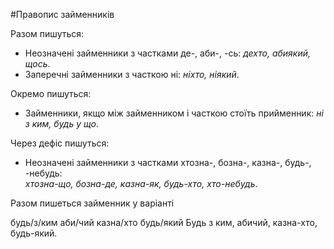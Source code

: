#Правопис займенникiв

<span class="p1">Разом пишуться:</span>
<ul>
<li>Неозначенi займенники з частками <span class="p1">де-, аби-, -сь</span>: <i>дехто, абиякий, щось</i>.</li>
<li>Заперечнi займенники з часткою <span class="p1">нi</span>: <i>нiхто, нiякий</i>.</li>
</ul>
 


<span class="p1">Окремо пишуться:</span>
<ul>
<li>Займенники, якщо мiж займенником i часткою стоїть прийменник: <i>нi з ким, будь у що</i>.</li>
</ul>



<span class="p1">Через дефiс пишуться:</span>
<ul>
<li>Неозначенi займенники з частками <span class="p1">хтозна-, бозна-, казна-, будь-, -небудь</span>:<br>
<i>хтозна-що, бозна-де, казна-як, будь-хто, хто-небудь</i>.</li>
</ul>

<quiz> 
    <question>
       <p>Разом пишеться займенник у варіанті</p>
           <answer>будь/з/ким</answer>
           <answer correct>аби/чий</answer>
           <answer>казна/хто</answer>
           <answer>будь/який</answer>
      <explanation>
Будь з ким, абичий, казна-хто, будь-який.
 </explanation>
    </question>
</quiz> 
